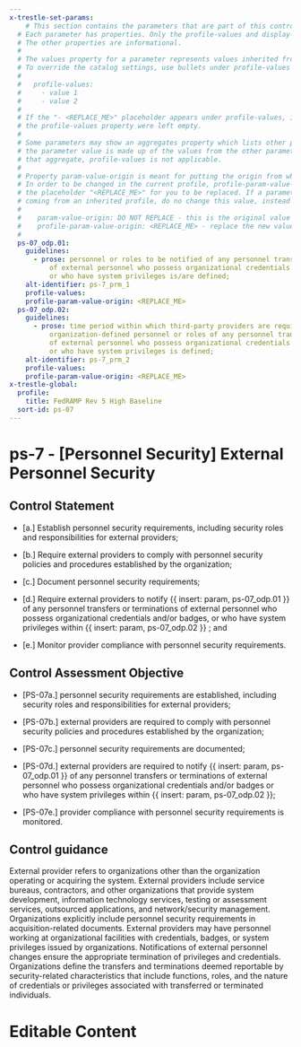 ```yaml
---
x-trestle-set-params:
    # This section contains the parameters that are part of this control.
  # Each parameter has properties. Only the profile-values and display-name properties are editable.
  # The other properties are informational.
  #
  # The values property for a parameter represents values inherited from the OSCAL catalog.
  # To override the catalog settings, use bullets under profile-values as shown below:
  #
  #   profile-values:
  #     - value 1
  #     - value 2
  #
  # If the "- <REPLACE_ME>" placeholder appears under profile-values, it is the same as if
  # the profile-values property were left empty.
  #
  # Some parameters may show an aggregates property which lists other parameters. This means
  # the parameter value is made up of the values from the other parameters. For parameters
  # that aggregate, profile-values is not applicable.
  #
  # Property param-value-origin is meant for putting the origin from where that parameter comes from.
  # In order to be changed in the current profile, profile-param-value-origin property will be displayed with
  # the placeholder "<REPLACE_ME>" for you to be replaced. If a parameter already has a param-value-origin
  # coming from an inherited profile, do no change this value, instead use profile-param-value-origin as follows:
  #
  #    param-value-origin: DO NOT REPLACE - this is the original value
  #    profile-param-value-origin: <REPLACE_ME> - replace the new value required HERE
  #
  ps-07_odp.01:
    guidelines:
      - prose: personnel or roles to be notified of any personnel transfers or terminations
          of external personnel who possess organizational credentials and/or badges
          or who have system privileges is/are defined;
    alt-identifier: ps-7_prm_1
    profile-values:
    profile-param-value-origin: <REPLACE_ME>
  ps-07_odp.02:
    guidelines:
      - prose: time period within which third-party providers are required to notify
          organization-defined personnel or roles of any personnel transfers or terminations
          of external personnel who possess organizational credentials and/or badges
          or who have system privileges is defined;
    alt-identifier: ps-7_prm_2
    profile-values:
    profile-param-value-origin: <REPLACE_ME>
x-trestle-global:
  profile:
    title: FedRAMP Rev 5 High Baseline
  sort-id: ps-07
---
```


# ps-7 - \[Personnel Security\] External Personnel Security

## Control Statement

- \[a.\] Establish personnel security requirements, including security roles and responsibilities for external providers;

- \[b.\] Require external providers to comply with personnel security policies and procedures established by the organization;

- \[c.\] Document personnel security requirements;

- \[d.\] Require external providers to notify {{ insert: param, ps-07_odp.01 }} of any personnel transfers or terminations of external personnel who possess organizational credentials and/or badges, or who have system privileges within {{ insert: param, ps-07_odp.02 }} ; and

- \[e.\] Monitor provider compliance with personnel security requirements.

## Control Assessment Objective

- \[PS-07a.\] personnel security requirements are established, including security roles and responsibilities for external providers;

- \[PS-07b.\] external providers are required to comply with personnel security policies and procedures established by the organization;

- \[PS-07c.\] personnel security requirements are documented;

- \[PS-07d.\] external providers are required to notify {{ insert: param, ps-07_odp.01 }} of any personnel transfers or terminations of external personnel who possess organizational credentials and/or badges or who have system privileges within {{ insert: param, ps-07_odp.02 }};

- \[PS-07e.\] provider compliance with personnel security requirements is monitored.

## Control guidance

External provider refers to organizations other than the organization operating or acquiring the system. External providers include service bureaus, contractors, and other organizations that provide system development, information technology services, testing or assessment services, outsourced applications, and network/security management. Organizations explicitly include personnel security requirements in acquisition-related documents. External providers may have personnel working at organizational facilities with credentials, badges, or system privileges issued by organizations. Notifications of external personnel changes ensure the appropriate termination of privileges and credentials. Organizations define the transfers and terminations deemed reportable by security-related characteristics that include functions, roles, and the nature of credentials or privileges associated with transferred or terminated individuals.

# Editable Content

<!-- Make additions and edits below -->
<!-- The above represents the contents of the control as received by the profile, prior to additions. -->
<!-- If the profile makes additions to the control, they will appear below. -->
<!-- The above markdown may not be edited but you may edit the content below, and/or introduce new additions to be made by the profile. -->
<!-- If there is a yaml header at the top, parameter values may be edited. Use --set-parameters to incorporate the changes during assembly. -->
<!-- The content here will then replace what is in the profile for this control, after running profile-assemble. -->
<!-- The current profile has no added parts for this control, but you may add new ones here. -->
<!-- Each addition must have a heading either of the form ## Control my_addition_name -->
<!-- or ## Part a. (where the a. refers to one of the control statement labels.) -->
<!-- "## Control" parts are new parts added after the statement part. -->
<!-- "## Part" parts are new parts added into the top-level statement part with that label. -->
<!-- Subparts may be added with nested hash levels of the form ### My Subpart Name -->
<!-- underneath the parent ## Control or ## Part being added -->
<!-- See https://oscal-compass.github.io/compliance-trestle/tutorials/ssp_profile_catalog_authoring/ssp_profile_catalog_authoring for guidance. -->
